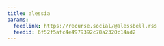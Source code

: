 ```yaml
---
title: alessia
params:
  feedlink: https://recurse.social/@alessbell.rss
  feedid: 6f52f5afc4e4979392c78a2320c14ad2
---
```

